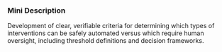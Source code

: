 ### Mini Description

Development of clear, verifiable criteria for determining which types of interventions can be safely automated versus which require human oversight, including threshold definitions and decision frameworks.
